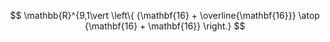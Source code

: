 $$
  \mathbb{R}^{9,1\vert \left\{ {\mathbf{16} + \overline{\mathbf{16}}} \atop {\mathbf{16} + \mathbf{16}} \right.}
$$